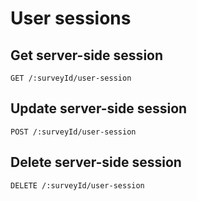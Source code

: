 # User sessions

## Get server-side session

`GET /:surveyId/user-session`

## Update server-side session

`POST /:surveyId/user-session`

## Delete server-side session

`DELETE /:surveyId/user-session`
